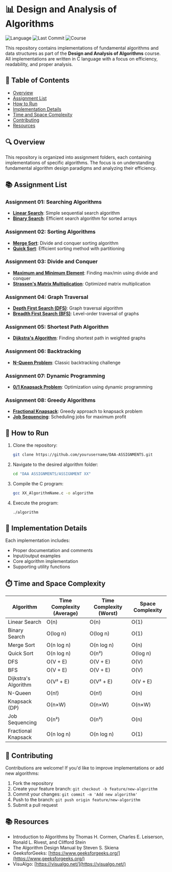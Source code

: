 # 📊 Design and Analysis of Algorithms

![Language](https://img.shields.io/badge/language-C-blue.svg)
![Last Commit](https://img.shields.io/badge/last%20commit-May%202025-green)
![Course](https://img.shields.io/badge/course-DAA-orange)

This repository contains implementations of fundamental algorithms and data structures as part of the **Design and Analysis of Algorithms** course. All implementations are written in C language with a focus on efficiency, readability, and proper analysis.

## 📑 Table of Contents

- [Overview](#-overview)
- [Assignment List](#-assignment-list)
- [How to Run](#-how-to-run)
- [Implementation Details](#-implementation-details)
- [Time and Space Complexity](#-time-and-space-complexity)
- [Contributing](#-contributing)
- [Resources](#-resources)

## 🔍 Overview

This repository is organized into assignment folders, each containing implementations of specific algorithms. The focus is on understanding fundamental algorithm design paradigms and analyzing their efficiency.

## 📚 Assignment List

### Assignment 01: Searching Algorithms
- **[Linear Search](ASSIGNMENT%2001/01_LinearSearch.c)**: Simple sequential search algorithm
- **[Binary Search](ASSIGNMENT%2001/02_BinarySearch.c)**: Efficient search algorithm for sorted arrays

### Assignment 02: Sorting Algorithms
- **[Merge Sort](ASSIGNMENT%2002/01_MergeSort.c)**: Divide and conquer sorting algorithm
- **[Quick Sort](ASSIGNMENT%2002/02_QuickSort.c)**: Efficient sorting method with partitioning

### Assignment 03: Divide and Conquer
- **[Maximum and Minimum Element](ASSIGNMENT%2003/01_MaxAndMinUsingDivideAndConquer.c)**: Finding max/min using divide and conquer
- **[Strassen's Matrix Multiplication](ASSIGNMENT%2003/02_StrassenMatrixMultiplication.c)**: Optimized matrix multiplication

### Assignment 04: Graph Traversal
- **[Depth First Search (DFS)](ASSIGNMENT%2004/01_DFS.c)**: Graph traversal algorithm
- **[Breadth First Search (BFS)](ASSIGNMENT%2004/02_BFS.c)**: Level-order traversal of graphs

### Assignment 05: Shortest Path Algorithm
- **[Dijkstra's Algorithm](ASSIGNMENT%2005/01_DijkstraAlgo.c)**: Finding shortest path in weighted graphs

### Assignment 06: Backtracking
- **[N-Queen Problem](ASSIGNMENT%2006/01_NQueen.c)**: Classic backtracking challenge

### Assignment 07: Dynamic Programming
- **[0/1 Knapsack Problem](ASSIGNMENT%2007/01_KnapsackUsingDP.c)**: Optimization using dynamic programming

### Assignment 08: Greedy Algorithms
- **[Fractional Knapsack](ASSIGNMENT%2008/01_FracKnapsack.c)**: Greedy approach to knapsack problem
- **[Job Sequencing](ASSIGNMENT%2008/02_JobSeqUsingGreedy.c)**: Scheduling jobs for maximum profit

## 🚀 How to Run

1. Clone the repository:
   ```bash
   git clone https://github.com/yourusername/DAA-ASSIGNMENTS.git
   ```

2. Navigate to the desired algorithm folder:
   ```bash
   cd "DAA ASSIGNMENTS/ASSIGNMENT XX"
   ```

3. Compile the C program:
   ```bash
   gcc XX_AlgorithmName.c -o algorithm
   ```

4. Execute the program:
   ```bash
   ./algorithm
   ```

## 🧩 Implementation Details

Each implementation includes:
- Proper documentation and comments
- Input/output examples
- Core algorithm implementation
- Supporting utility functions

## ⏱️ Time and Space Complexity

| Algorithm | Time Complexity (Average) | Time Complexity (Worst) | Space Complexity |
|-----------|---------------------------|-------------------------|------------------|
| Linear Search | O(n) | O(n) | O(1) |
| Binary Search | O(log n) | O(log n) | O(1) |
| Merge Sort | O(n log n) | O(n log n) | O(n) |
| Quick Sort | O(n log n) | O(n²) | O(log n) |
| DFS | O(V + E) | O(V + E) | O(V) |
| BFS | O(V + E) | O(V + E) | O(V) |
| Dijkstra's Algorithm | O(V² + E) | O(V² + E) | O(V + E) |
| N-Queen | O(n!) | O(n!) | O(n) |
| Knapsack (DP) | O(n×W) | O(n×W) | O(n×W) |
| Job Sequencing | O(n²) | O(n²) | O(n) |
| Fractional Knapsack | O(n log n) | O(n log n) | O(1) |

## 🤝 Contributing

Contributions are welcome! If you'd like to improve implementations or add new algorithms:

1. Fork the repository
2. Create your feature branch: `git checkout -b feature/new-algorithm`
3. Commit your changes: `git commit -m 'Add new algorithm'`
4. Push to the branch: `git push origin feature/new-algorithm`
5. Submit a pull request

## 📚 Resources

- Introduction to Algorithms by Thomas H. Cormen, Charles E. Leiserson, Ronald L. Rivest, and Clifford Stein
- The Algorithm Design Manual by Steven S. Skiena
- GeeksforGeeks: [https://www.geeksforgeeks.org/](https://www.geeksforgeeks.org/)
- VisuAlgo: [https://visualgo.net/](https://visualgo.net/)
